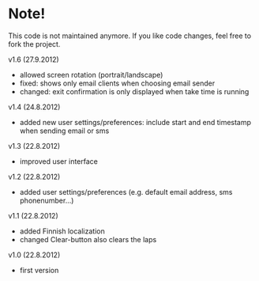 # Note!
This code is not maintained anymore. If you like code changes, feel free to fork the project.

v1.6 (27.9.2012)
- allowed screen rotation (portrait/landscape)
- fixed: shows only email clients when choosing email sender
- changed: exit confirmation is only displayed when take time is running

v1.4 (24.8.2012)
- added new user settings/preferences: include start and end timestamp when sending email or sms


v1.3 (22.8.2012)
- improved user interface


v1.2 (22.8.2012)
- added user settings/preferences (e.g. default email address, sms phonenumber...)


v1.1 (22.8.2012)
- added Finnish localization
- changed Clear-button also clears the laps

v1.0 (22.8.2012)
- first version
